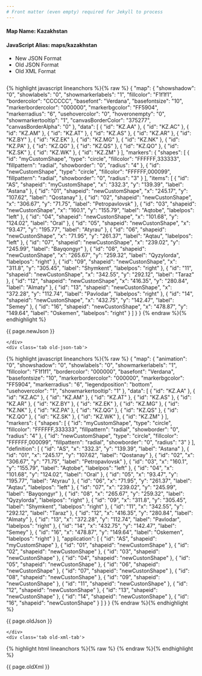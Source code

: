 ```yaml
---
# Front matter (even empty) required for Jekyll to process
---
```


#### Map Name: Kazakhstan

#### JavaScript Alias: maps/kazakhstan


<ul class='code-tabs'>
    <li class='active'>
        <a data-toggle='new-json'>New JSON Format</a>
    </li>
    <li>
        <a data-toggle='old-json'>Old JSON Format</a>
    </li>
    <li>
        <a data-toggle='old-xml'>Old XML Format</a>
    </li>
</ul>
<div class='tab-content'>
    <pre class='plain-code'></pre>
    <div class='tab new-json-tab active'>
{% highlight javascript lineanchors %}{% raw %}
{
    "map": {
        "showshadow": "0",
        "showlabels": "0",
        "showmarkerlabels": "1",
        "fillcolor": "F1f1f1",
        "bordercolor": "CCCCCC",
        "basefont": "Verdana",
        "basefontsize": "10",
        "markerbordercolor": "000000",
        "markerbgcolor": "FF5904",
        "markerradius": "6",
        "usehovercolor": "0",
        "hoveronempty": "0",
        "showmarkertooltip": "1",
        "canvasBorderColor": "375277",
        "canvasBorderAlpha": "0"
    },
    "data": [
        {
            "id": "KZ.AA"
        },
        {
            "id": "KZ.AC"
        },
        {
            "id": "KZ.AM"
        },
        {
            "id": "KZ.AT"
        },
        {
            "id": "KZ.AS"
        },
        {
            "id": "KZ.AR"
        },
        {
            "id": "KZ.BY"
        },
        {
            "id": "KZ.EK"
        },
        {
            "id": "KZ.MG"
        },
        {
            "id": "KZ.NK"
        },
        {
            "id": "KZ.PA"
        },
        {
            "id": "KZ.QG"
        },
        {
            "id": "KZ.QS"
        },
        {
            "id": "KZ.QO"
        },
        {
            "id": "KZ.SK"
        },
        {
            "id": "KZ.WK"
        },
        {
            "id": "KZ.ZM"
        }
    ],
    "markers": {
        "shapes": [
            {
                "id": "myCustomShape",
                "type": "circle",
                "fillcolor": "FFFFFF,333333",
                "fillpattern": "radial",
                "showborder": "0",
                "radius": "4"
            },
            {
                "id": "newCustomShape",
                "type": "circle",
                "fillcolor": "FFFFFF,000099",
                "fillpattern": "radial",
                "showborder": "0",
                "radius": "3"
            }
        ],
        "items": [
            {
                "id": "AS",
                "shapeid": "myCustomShape",
                "x": "332.3",
                "y": "139.39",
                "label": "Astana"
            },
            {
                "id": "01",
                "shapeid": "newCustomShape",
                "x": "245.17",
                "y": "107.62",
                "label": "Qostanay"
            },
            {
                "id": "02",
                "shapeid": "newCustonShape",
                "x": "306.67",
                "y": "71.75",
                "label": "Petropavlovsk"
            },
            {
                "id": "03",
                "shapeid": "newCustonShape",
                "x": "160.1",
                "y": "155.79",
                "label": "Aqtobe",
                "labelpos": "left"
            },
            {
                "id": "04",
                "shapeid": "newCustonShape",
                "x": "101.68",
                "y": "124.02",
                "label": "Oral"
            },
            {
                "id": "05",
                "shapeid": "newCustonShape",
                "x": "93.47",
                "y": "195.77",
                "label": "Atyrau"
            },
            {
                "id": "06",
                "shapeid": "newCustonShape",
                "x": "71.95",
                "y": "261.37",
                "label": "Aqtau",
                "labelpos": "left"
            },
            {
                "id": "07",
                "shapeid": "newCustonShape",
                "x": "239.02",
                "y": "245.99",
                "label": "Bayqongyr"
            },
            {
                "id": "08",
                "shapeid": "newCustonShape",
                "x": "265.67",
                "y": "259.32",
                "label": "Qyzylorda",
                "labelpos": "right"
            },
            {
                "id": "09",
                "shapeid": "newCustonShape",
                "x": "311.8",
                "y": "305.45",
                "label": "Shymkent",
                "labelpos": "right"
            },
            {
                "id": "11",
                "shapeid": "newCustonShape",
                "x": "342.55",
                "y": "292.12",
                "label": "Taraz"
            },
            {
                "id": "12",
                "shapeid": "newCustonShape",
                "x": "416.35",
                "y": "280.84",
                "label": "Almaty"
            },
            {
                "id": "13",
                "shapeid": "newCustonShape",
                "x": "372.28",
                "y": "112.74",
                "label": "Pavlodar",
                "labelpos": "right"
            },
            {
                "id": "14",
                "shapeid": "newCustonShape",
                "x": "432.75",
                "y": "142.47",
                "label": "Semey"
            },
            {
                "id": "16",
                "shapeid": "newCustonShape",
                "x": "478.87",
                "y": "149.64",
                "label": "Oskemen",
                "labelpos": "right"
            }
        ]
    }
}
{% endraw %}{% endhighlight %}


<p class='text-success'>{{ page.newJson }}</p>

    </div>
    <div class='tab old-json-tab'>
{% highlight javascript lineanchors %}{% raw %}
{
    "map": {
        "animation": "0",
        "showshadow": "0",
        "showlabels": "0",
        "showmarkerlabels": "1",
        "fillcolor": "F1f1f1",
        "bordercolor": "000000",
        "basefont": "Verdana",
        "basefontsize": "10",
        "markerbordercolor": "000000",
        "markerbgcolor": "FF5904",
        "markerradius": "6",
        "legendposition": "bottom",
        "usehovercolor": "1",
        "showmarkertooltip": "1"
    },
    "data": [
        {
            "id": "KZ.AA"
        },
        {
            "id": "KZ.AC"
        },
        {
            "id": "KZ.AM"
        },
        {
            "id": "KZ.AT"
        },
        {
            "id": "KZ.AS"
        },
        {
            "id": "KZ.AR"
        },
        {
            "id": "KZ.BY"
        },
        {
            "id": "KZ.EK"
        },
        {
            "id": "KZ.MG"
        },
        {
            "id": "KZ.NK"
        },
        {
            "id": "KZ.PA"
        },
        {
            "id": "KZ.QG"
        },
        {
            "id": "KZ.QS"
        },
        {
            "id": "KZ.QO"
        },
        {
            "id": "KZ.SK"
        },
        {
            "id": "KZ.WK"
        },
        {
            "id": "KZ.ZM"
        }
    ],
    "markers": {
        "shapes": [
            {
                "id": "myCustomShape",
                "type": "circle",
                "fillcolor": "FFFFFF,333333",
                "fillpattern": "radial",
                "showborder": "0",
                "radius": "4"
            },
            {
                "id": "newCustomShape",
                "type": "circle",
                "fillcolor": "FFFFFF,000099",
                "fillpattern": "radial",
                "showborder": "0",
                "radius": "3"
            }
        ],
        "definition": [
            {
                "id": "AS",
                "x": "332.3",
                "y": "139.39",
                "label": "Astana"
            },
            {
                "id": "01",
                "x": "245.17",
                "y": "107.62",
                "label": "Qostanay"
            },
            {
                "id": "02",
                "x": "306.67",
                "y": "71.75",
                "label": "Petropavlovsk"
            },
            {
                "id": "03",
                "x": "160.1",
                "y": "155.79",
                "label": "Aqtobe",
                "labelpos": "left"
            },
            {
                "id": "04",
                "x": "101.68",
                "y": "124.02",
                "label": "Oral"
            },
            {
                "id": "05",
                "x": "93.47",
                "y": "195.77",
                "label": "Atyrau"
            },
            {
                "id": "06",
                "x": "71.95",
                "y": "261.37",
                "label": "Aqtau",
                "labelpos": "left"
            },
            {
                "id": "07",
                "x": "239.02",
                "y": "245.99",
                "label": "Bayqongyr"
            },
            {
                "id": "08",
                "x": "265.67",
                "y": "259.32",
                "label": "Qyzylorda",
                "labelpos": "right"
            },
            {
                "id": "09",
                "x": "311.8",
                "y": "305.45",
                "label": "Shymkent",
                "labelpos": "right"
            },
            {
                "id": "11",
                "x": "342.55",
                "y": "292.12",
                "label": "Taraz"
            },
            {
                "id": "12",
                "x": "416.35",
                "y": "280.84",
                "label": "Almaty"
            },
            {
                "id": "13",
                "x": "372.28",
                "y": "112.74",
                "label": "Pavlodar",
                "labelpos": "right"
            },
            {
                "id": "14",
                "x": "432.75",
                "y": "142.47",
                "label": "Semey"
            },
            {
                "id": "16",
                "x": "478.87",
                "y": "149.64",
                "label": "Oskemen",
                "labelpos": "right"
            }
        ],
        "application": [
            {
                "id": "AS",
                "shapeid": "myCustomShape"
            },
            {
                "id": "01",
                "shapeid": "newCustomShape"
            },
            {
                "id": "02",
                "shapeid": "newCustonShape"
            },
            {
                "id": "03",
                "shapeid": "newCustonShape"
            },
            {
                "id": "04",
                "shapeid": "newCustonShape"
            },
            {
                "id": "05",
                "shapeid": "newCustonShape"
            },
            {
                "id": "06",
                "shapeid": "newCustonShape"
            },
            {
                "id": "07",
                "shapeid": "newCustonShape"
            },
            {
                "id": "08",
                "shapeid": "newCustonShape"
            },
            {
                "id": "09",
                "shapeid": "newCustonShape"
            },
            {
                "id": "11",
                "shapeid": "newCustonShape"
            },
            {
                "id": "12",
                "shapeid": "newCustonShape"
            },
            {
                "id": "13",
                "shapeid": "newCustonShape"
            },
            {
                "id": "14",
                "shapeid": "newCustonShape"
            },
            {
                "id": "16",
                "shapeid": "newCustonShape"
            }
        ]
    }
}
{% endraw %}{% endhighlight %}


<p class='text-success'>{{ page.oldJson }}</p>

    </div>
    <div class='tab old-xml-tab'>
{% highlight html lineanchors %}{% raw %}
<map animation='0' showShadow='0' showLabels='0' showMarkerLabels='1' fillColor='F1f1f1' borderColor='000000' baseFont='Verdana' baseFontSize='10' markerBorderColor='000000' markerBgColor='FF5904' markerRadius='6' legendPosition='bottom' useHoverColor='1' showMarkerToolTip='1'  >
	<data>
		<entity id='KZ.AA'  />
		<entity id='KZ.AC'  />
		<entity id='KZ.AM'  />
		<entity id='KZ.AT'  />
		<entity id='KZ.AS'  />
		<entity id='KZ.AR'  />
		<entity id='KZ.BY'  />
		<entity id='KZ.EK'  />
		<entity id='KZ.MG'  />
		<entity id='KZ.NK'  />
		<entity id='KZ.PA'  />
		<entity id='KZ.QG'  />
		<entity id='KZ.QS'  />
		<entity id='KZ.QO'  />
		<entity id='KZ.SK'  />
		<entity id='KZ.WK'  />
		<entity id='KZ.ZM'  />
	</data>
	<markers>
	   <shapes>
		     <shape id='myCustomShape' type='circle' fillColor='FFFFFF,333333'  fillPattern='radial' showborder='0' radius='4'/>
			 <shape id='newCustomShape' type='circle' fillColor='FFFFFF,000099'  fillPattern='radial' showborder='0' radius='3'/>
		</shapes>
		<definition>
			<marker id='AS' x='332.3' y='139.39' label='Astana'  />
			<marker id='01' x='245.17' y='107.62' label='Qostanay'  />
			<marker id='02' x='306.67' y='71.75' label='Petropavlovsk'  />
			<marker id='03' x='160.1' y='155.79' label='Aqtobe' labelPos='left'  />
			<marker id='04' x='101.68' y='124.02' label='Oral'  />
			<marker id='05' x='93.47' y='195.77' label='Atyrau'  />
			<marker id='06' x='71.95' y='261.37' label='Aqtau' labelPos='left'  />
			<marker id='07' x='239.02' y='245.99' label='Bayqongyr'  />
			<marker id='08' x='265.67' y='259.32' label='Qyzylorda' labelPos='right'  />
			<marker id='09' x='311.8' y='305.45' label='Shymkent' labelPos='right'  />
			<marker id='11' x='342.55' y='292.12' label='Taraz'  />
			<marker id='12' x='416.35' y='280.84' label='Almaty'  />
			<marker id='13' x='372.28' y='112.74' label='Pavlodar' labelPos='right'  />
			<marker id='14' x='432.75' y='142.47' label='Semey'  />
			<marker id='16' x='478.87' y='149.64' label='Oskemen' labelPos='right'  />
		</definition>
		<application>
			<marker id='AS' shapeId='myCustomShape'  />
			<marker id='01' shapeId='newCustomShape'  />
			<marker id='02' shapeId='newCustonShape'  />
			<marker id='03' shapeId='newCustonShape'  />
			<marker id='04' shapeId='newCustonShape'  />
			<marker id='05' shapeId='newCustonShape'  />
			<marker id='06' shapeId='newCustonShape'  />
			<marker id='07' shapeId='newCustonShape'  />
			<marker id='08' shapeId='newCustonShape'  />
			<marker id='09' shapeId='newCustonShape'  />
			<marker id='11' shapeId='newCustonShape'  />
			<marker id='12' shapeId='newCustonShape'  />
			<marker id='13' shapeId='newCustonShape'  />
			<marker id='14' shapeId='newCustonShape'  />
			<marker id='16' shapeId='newCustonShape'  />
		</application>
	</markers>
</map>
{% endraw %}{% endhighlight %}

<p class='text-success'>{{ page.oldXml }}</p>

</div>
</div>
